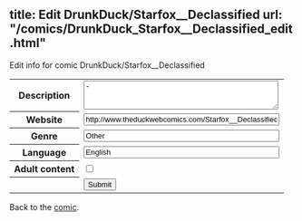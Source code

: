 title: Edit DrunkDuck/Starfox__Declassified
url: "/comics/DrunkDuck_Starfox__Declassified_edit.html"
---
Edit info for comic DrunkDuck/Starfox__Declassified

<form name="comic" action="http://gaepostmail.appspot.com/comic/" method="post">
<table class="comicinfo">
<tr>
<th>Description</th><td><textarea name="description" cols="40" rows="3">-</textarea></td>
</tr>
<tr>
<th>Website</th><td><input type="text" name="url" value="http://www.theduckwebcomics.com/Starfox__Declassified/" size="40"/></td>
</tr>
<tr>
<th>Genre</th><td><input type="text" name="genre" value="Other" size="40"/></td>
</tr>
<tr>
<th>Language</th><td><input type="text" name="language" value="English" size="40"/></td>
</tr>
<tr>
<th>Adult content</th><td><input type="checkbox" name="adult" value="adult" /></td>
</tr>
<tr>
<th></th><td>
<input type="hidden" name="comic" value="DrunkDuck_Starfox__Declassified" />
<input type="submit" name="submit" value="Submit" />
</td>
</tr>
</table>
</form>

Back to the [comic](DrunkDuck_Starfox__Declassified.html).
